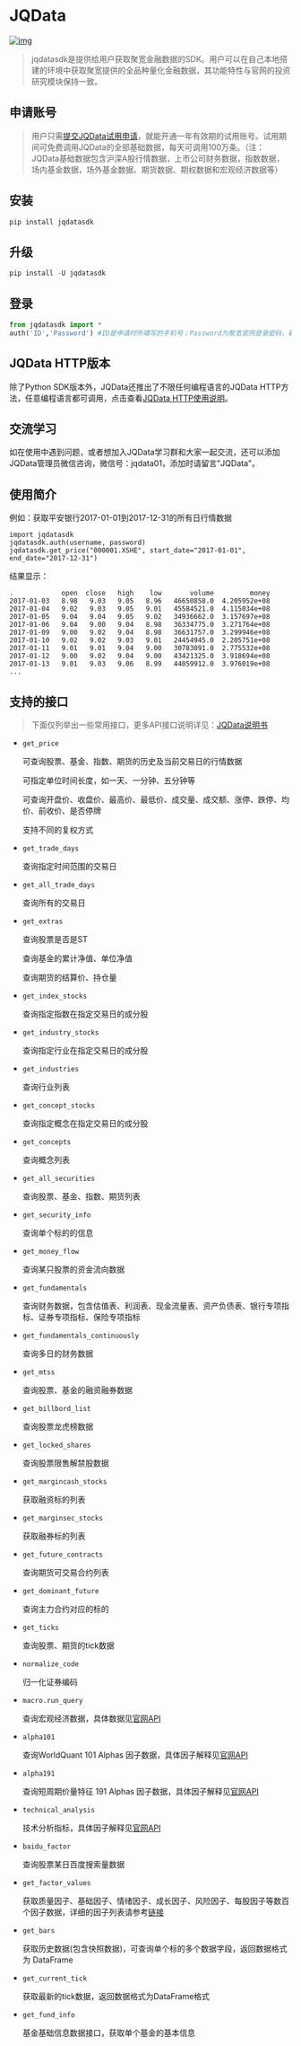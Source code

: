 # JQData

[![img](https://raw.githubusercontent.com/JoinQuant/jqdatasdk/master/logo.png)](https://raw.githubusercontent.com/JoinQuant/jqdatasdk/master/logo.png)

> jqdatasdk是提供给用户获取聚宽金融数据的SDK。用户可以在自己本地搭建的环境中获取聚宽提供的全品种量化金融数据，其功能特性与官网的投资研究模块保持一致。


## 申请账号
>用户只需[提交JQData试用申请](https://www.joinquant.com/default/index/sdk)，就能开通一年有效期的试用账号。试用期间可免费调用JQData的全部基础数据，每天可调用100万条。（注：JQData基础数据包含沪深A股行情数据，上市公司财务数据，指数数据，场内基金数据，场外基金数据、期货数据、期权数据和宏观经济数据等）


## 安装

```python
pip install jqdatasdk
```

## 升级

```python
pip install -U jqdatasdk
```

## 登录

```python
from jqdatasdk import *
auth('ID','Password') #ID是申请时所填写的手机号；Password为聚宽官网登录密码，新申请用户默认为手机号后6位
```

## JQData HTTP版本
除了Python SDK版本外，JQData还推出了不限任何编程语言的JQData HTTP方法，任意编程语言都可调用，点击查看[JQData HTTP使用说明](https://dataapi.joinquant.com/docs)。

## 交流学习
如在使用中遇到问题，或者想加入JQData学习群和大家一起交流，还可以添加JQData管理员微信咨询，微信号：jqdata01，添加时请留言"JQData"。


## 使用简介

例如：获取平安银行2017-01-01到2017-12-31的所有日行情数据

```
import jqdatasdk
jqdatasdk.auth(username, password)
jqdatasdk.get_price("000001.XSHE", start_date="2017-01-01", end_date="2017-12-31")
```

结果显示：

```
.            open  close   high    low       volume         money
2017-01-03   8.98   9.03   9.05   8.96   46650858.0  4.205952e+08
2017-01-04   9.02   9.03   9.05   9.01   45584521.0  4.115034e+08
2017-01-05   9.04   9.04   9.05   9.02   34936662.0  3.157697e+08
2017-01-06   9.04   9.00   9.04   8.98   36334775.0  3.271764e+08
2017-01-09   9.00   9.02   9.04   8.98   36631757.0  3.299946e+08
2017-01-10   9.02   9.02   9.03   9.01   24454945.0  2.205751e+08
2017-01-11   9.01   9.01   9.04   9.00   30783091.0  2.775532e+08
2017-01-12   9.00   9.02   9.04   9.00   43421325.0  3.918694e+08
2017-01-13   9.01   9.03   9.06   8.99   44059912.0  3.976019e+08
...
```


## 支持的接口

> 下面仅列举出一些常用接口，更多API接口说明详见：[JQData说明书](https://www.joinquant.com/help/api/help?name=JQData#JQData%E8%AF%B4%E6%98%8E%E4%B9%A6)

- `get_price`

  可查询股票、基金、指数、期货的历史及当前交易日的行情数据

  可指定单位时间长度，如一天、一分钟、五分钟等

  可查询开盘价、收盘价、最高价、最低价、成交量、成交额、涨停、跌停、均价、前收价、是否停牌

  支持不同的复权方式

- `get_trade_days`

  查询指定时间范围的交易日

- `get_all_trade_days`

  查询所有的交易日

- `get_extras`

  查询股票是否是ST

  查询基金的累计净值、单位净值

  查询期货的结算价、持仓量

- `get_index_stocks`

  查询指定指数在指定交易日的成分股

- `get_industry_stocks`

  查询指定行业在指定交易日的成分股

- `get_industries`

  查询行业列表

- `get_concept_stocks`

  查询指定概念在指定交易日的成分股

- `get_concepts`

  查询概念列表

- `get_all_securities`

  查询股票、基金、指数、期货列表

- `get_security_info`

  查询单个标的的信息

- `get_money_flow`

  查询某只股票的资金流向数据

- `get_fundamentals`

  查询财务数据，包含估值表、利润表、现金流量表、资产负债表、银行专项指标、证券专项指标、保险专项指标

- `get_fundamentals_continuously`

  查询多日的财务数据

- `get_mtss`

  查询股票、基金的融资融券数据

- `get_billbord_list`

  查询股票龙虎榜数据

- `get_locked_shares`

  查询股票限售解禁股数据

- `get_margincash_stocks`

  获取融资标的列表

- `get_marginsec_stocks`

  获取融券标的列表

- `get_future_contracts`

  查询期货可交易合约列表

- `get_dominant_future`

  查询主力合约对应的标的

- `get_ticks`

  查询股票、期货的tick数据

- `normalize_code`

  归一化证券编码

- `macro.run_query`

  查询宏观经济数据，具体数据见[官网API](https://www.joinquant.com/data/dict/macroData)

- `alpha101`

  查询WorldQuant 101 Alphas 因子数据，具体因子解释见[官网API](https://www.joinquant.com/data/dict/alpha101)

- `alpha191`

  查询短周期价量特征 191 Alphas 因子数据，具体因子解释见[官网API](https://www.joinquant.com/data/dict/alpha191)

- `technical_analysis`

  技术分析指标，具体因子解释见[官网API](https://www.joinquant.com/data/dict/technicalanalysis)

- `baidu_factor`

  查询股票某日百度搜索量数据

- `get_factor_values`

  获取质量因子、基础因子、情绪因子、成长因子、风险因子、每股因子等数百个因子数据，详细的因子列表请参考[链接](https://www.joinquant.com/help/api/help?name=factor_values)

- `get_bars`

  获取历史数据(包含快照数据)，可查询单个标的多个数据字段，返回数据格式为 DataFrame

- `get_current_tick`

  获取最新的tick数据，返回数据格式为DataFrame格式

- `get_fund_info`

  基金基础信息数据接口，获取单个基金的基本信息